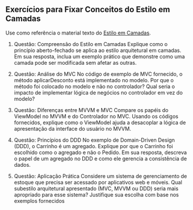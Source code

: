 
## Exercícios para Fixar Conceitos do Estilo em Camadas

Use como referência o material texto do [Estilo em Camadas](https://github.com/marco-mendes/arquitetura-software/blob/main/1.3%20Estilo%20em%20Camadas.md).

1. Questão: Compreensão do Estilo em Camadas
Explique como o princípio aberto-fechado se aplica ao estilo arquitetural em camadas. Em sua resposta, inclua um exemplo prático que demonstre como uma camada pode ser modificada sem afetar as outras.

2. Questão: Análise do MVC
No código de exemplo de MVC fornecido, o método aplicarDesconto está implementado no modelo. Por que o método foi colocado no modelo e não no controlador? Qual seria o impacto de implementar lógica de negócios no controlador em vez do modelo?

3. Questão: Diferenças entre MVVM e MVC
Compare os papéis do ViewModel no MVVM e do Controlador no MVC. Usando os códigos fornecidos, explique como o ViewModel ajuda a desacoplar a lógica de apresentação da interface do usuário no MVVM.

4. Questão: Princípios do DDD
No exemplo de Domain-Driven Design (DDD), o Carrinho é um agregado. Explique por que o Carrinho foi escolhido como o agregado e não o Pedido. Em sua resposta, descreva o papel de um agregado no DDD e como ele gerencia a consistência de dados.

5. Questão: Aplicação Prática
Considere um sistema de gerenciamento de estoque que precisa ser acessado por aplicativos web e móveis. Qual subestilo arquitetural apresentado (MVC, MVVM ou DDD) seria mais apropriado para esse sistema? Justifique sua escolha com base nos exemplos fornecidos

